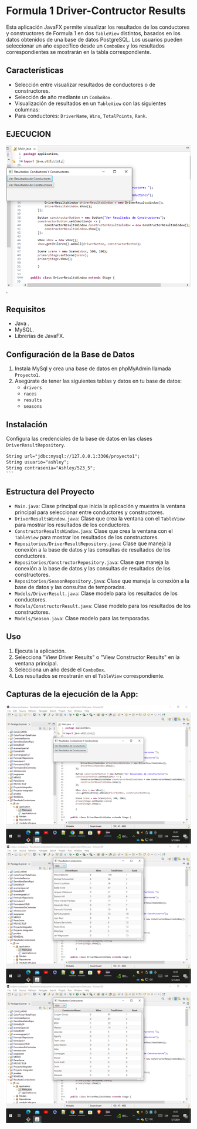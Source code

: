 # Formula 1 Driver-Contructor Results

Esta aplicación JavaFX permite visualizar los resultados de los conductores y constructores de Formula 1 en dos `TableView` distintos, basados en los datos obtenidos de una base de datos PostgreSQL. Los usuarios pueden seleccionar un año específico desde un `ComboBox` y los resultados correspondientes se mostrarán en la tabla correspondiente.

## Características

- Selección entre visualizar resultados de conductores o de constructores.
- Selección de año mediante un `ComboBox`.
- Visualización de resultados en un `TableView` con las siguientes columnas:
- Para conductores: `DriverName`, `Wins`, `TotalPoints`, `Rank`.
## EJECUCION
![Captura 1](menu.png).

## Requisitos
- Java .
- MySQL.
- Librerías de JavaFX.

## Configuración de la Base de Datos

1. Instala MySql y crea una base de datos en phpMyAdmin  llamada `Proyecto1`.
2. Asegúrate de tener las siguientes tablas y datos en tu base de datos:
    - `drivers`
    - `races`
    - `results`
    - `seasons`
## Instalación
Configura las credenciales de la base de datos en las clases `DriverResultRepository`.

    String url="jdbc:mysql://127.0.0.1:3306/proyecto1";
    String usuario="ashley";
    String contrasenia="Ashley/523_5";
    ``` 
## Estructura del Proyecto

- `Main.java`: Clase principal que inicia la aplicación y muestra la ventana principal para seleccionar entre conductores y constructores.
- `DriverResultsWindow.java`: Clase que crea la ventana con el `TableView` para mostrar los resultados de los conductores.
- `ConstructorResultsWindow.java`: Clase que crea la ventana con el `TableView` para mostrar los resultados de los constructores.
- `Repositories/DriverResultRepository.java`: Clase que maneja la conexión a la base de datos y las consultas de resultados de los conductores.
- `Repositories/ConstructorRepository.java`: Clase que maneja la conexión a la base de datos y las consultas de resultados de los constructores.
- `Repositories/SeasonRepository.java`: Clase que maneja la conexión a la base de datos y las consultas de temporadas.
- `Models/DriverResult.java`: Clase modelo para los resultados de los conductores.
- `Models/ConstructorResult.java`: Clase modelo para los resultados de los constructores.
- `Models/Season.java`: Clase modelo para las temporadas.
## Uso
1. Ejecuta la aplicación.
2. Selecciona "View Driver Results" o "View Constructor Results" en la ventana principal.
3. Selecciona un año desde el `ComboBox`.
4. Los resultados se mostrarán en el `TableView` correspondiente.
## Capturas de la ejecución de la App:
![EJCUCIÓN APP](https://github.com/MaRl0N4/Resultado-Conductores-Y-Constructores/blob/b5b712a1a27501ff5378e2a99e6e46ebf9f252e1/Captura%20de%20pantalla%20(482).png)
![EJCUCIÓN APP](https://github.com/MaRl0N4/Resultado-Conductores-Y-Constructores/blob/b5b712a1a27501ff5378e2a99e6e46ebf9f252e1/Captura%20de%20pantalla%20(483).png)
![EJCUCIÓN APP](https://github.com/MaRl0N4/Resultado-Conductores-Y-Constructores/blob/b5b712a1a27501ff5378e2a99e6e46ebf9f252e1/Captura%20de%20pantalla%20(484).png)
